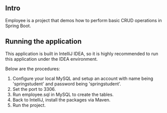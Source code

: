 ## Intro

Employee is a project that demos how to perform basic CRUD operations in Spring Boot.

## Running the application

This application is built in IntelliJ IDEA, so it is highly recommended to run this application under the IDEA environment.

Below are the procedures:

1. Configure your local MySQL and setup an account with name being 'springstudent' and password being 'springstudent'.
2. Set the port to 3306.
3. Run employee.sql in MySQL to create the tables.
4. Back to IntelliJ, install the packages via Maven.
5. Run the project.